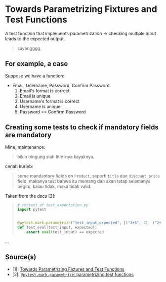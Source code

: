 # Towards Parametrizing Fixtures and Test Functions

A test function that implements parametrization -> checking multiple input leads to the expected output.

> sayangggg.

## For example, a case

Suppose we have a function:

- Email, Username, Password, Confirm Password
  1. Email's format is correct
  2. Email is unique
  3. Username's format is correct
  4. Username is unique
  5. Password == Confirm Password

## Creating some tests to check if mandatory fields are mandatory

Mine, maintenance:
> bikin bingung siah title-nya kayaknya.

cenah kurleb:
> some mandantory fields on `Product`, seperti `title` dan `discount_price` field, makanya test bahwa itu memang dan akan tetap selamanya begitu, kalau tidak, maka tidak valid.

Taken from the docs [2]:
>
> ```python
> # content of test_expectation.py
> import pytest
> 
> 
> @pytest.mark.parametrize("test_input,expected", [("3+5", 8), ("2+4", 6), ("6*9", 54)])
> def test_eval(test_input, expected):
>     assert eval(test_input) == expected
> ```

...

## Source(s)

- [1]: [Towards Parametrizing Fixtures and Test Functions](https://www.youtube.com/watch?v=APhI43fyRHI&list=PLOLrQ9Pn6caw3ilqDR8_qezp76QuEOlHY&index=8)
- [2]: [`@pytest.mark.parametrize`: parametrizing test functions](https://docs.pytest.org/en/8.1.x/how-to/parametrize.html#pytest-mark-parametrize-parametrizing-test-functions)

